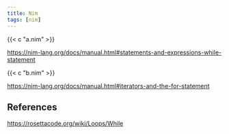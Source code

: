 ```yaml
---
title: Nim
tags: [nim]
---
```


{{< c "a.nim" >}}

<https://nim-lang.org/docs/manual.html#statements-and-expressions-while-statement>

{{< c "b.nim" >}}

<https://nim-lang.org/docs/manual.html#iterators-and-the-for-statement>

## References

<https://rosettacode.org/wiki/Loops/While>
